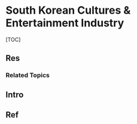 # South Korean Cultures & Entertainment Industry

[TOC]



## Res
### Related Topics



## Intro



## Ref
